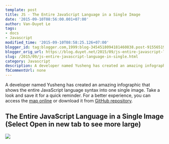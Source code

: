 ```yaml
---
template: post
title: JS - The Entire JavaScript Language in a Single Image
date: '2015-09-10T08:56:00.001+07:00'
author: Van-Duyet Le
tags:
- docs
- Javascript
modified_time: '2015-09-10T08:58:25.126+07:00'
blogger_id: tag:blogger.com,1999:blog-3454518094181460838.post-9155651952089387567
blogger_orig_url: https://blog.duyet.net/2015/09/js-entire-javascript-language-in-single.html
slug: /2015/09/js-entire-javascript-language-in-single.html
category: Javascript
description: A developer named Yusheng has created an amazing infographic that shows the entire JavaScript language syntax into one single image. Take a look and save it for a quick reminder.
fbCommentUrl: none
---
```


A developer named Yusheng has created an amazing infographic that shows the entire JavaScript language syntax into one single image. Take a look and save it for a quick reminder.
For a better experience, you can access the [map online](http://coodict.github.io/javascript-in-one-pic/) or download it from [GitHub repository](https://github.com/coodict/javascript-in-one-pic).

## The Entire JavaScript Language in a Single Image (Select Open in new tab to see more large) ##

[![](https://raw.githubusercontent.com/duyetdev/javascript-in-one-pic/master/js%20in%20one%20pic.png)](https://raw.githubusercontent.com/duyetdev/javascript-in-one-pic/master/js%20in%20one%20pic.png)
